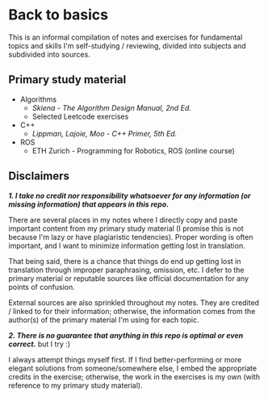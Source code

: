 # Back to basics

This is an informal compilation of notes and exercises for fundamental topics and skills I'm self-studying / reviewing, divided into subjects and subdivided into sources.

## Primary study material

- Algorithms
    - *Skiena - The Algorithm Design Manual, 2nd Ed.*
    - Selected Leetcode exercises
- C++
    - *Lippman, Lajoie, Moo - C++ Primer, 5th Ed.*
- ROS
    - ETH Zurich - Programming for Robotics, ROS (online course)


## Disclaimers

***1. I take no credit nor responsibility whatsoever for any information (or missing information) that appears in this repo.***

There are several places in my notes where I directly copy and paste important content from my primary study material (I promise this is not because I'm lazy or have plagiaristic tendencies). Proper wording is often important, and I want to minimize information getting lost in translation. 

That being said, there is a chance that things do end up getting lost in translation through improper paraphrasing, omission, etc. I defer to the primary material or reputable sources like official documentation for any points of confusion.

External sources are also sprinkled throughout my notes. They are credited / linked to for their information; otherwise, the information comes from the author(s) of the primary material I'm using for each topic.

***2. There is no guarantee that anything in this repo is optimal or even correct.*** but I try :)

I always attempt things myself first. If I find better-performing or more elegant solutions from someone/somewhere else, I embed the appropriate credits in the exercise; otherwise, the work in the exercises is my own (with reference to my primary study material). 
